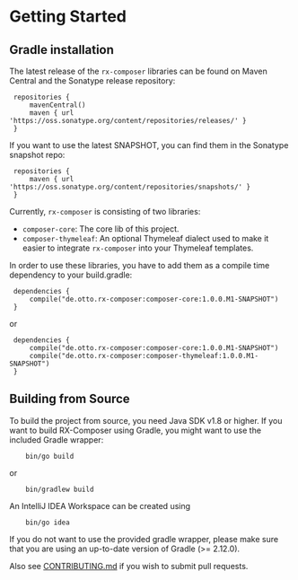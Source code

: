 # Getting Started

## Gradle installation

The latest release of the `rx-composer` libraries can be found on Maven Central and
the Sonatype release repository:

```
 repositories {
     mavenCentral()
     maven { url 'https://oss.sonatype.org/content/repositories/releases/' }
 }

```

If you want to use the latest SNAPSHOT, you can find them in the Sonatype snapshot repo:

```
 repositories {
     maven { url 'https://oss.sonatype.org/content/repositories/snapshots/' }
 }
```

Currently, `rx-composer` is consisting of two libraries:
* `composer-core`: The core lib of this project.
* `composer-thymeleaf`: An optional Thymeleaf dialect used to make it easier to integrate
 `rx-composer` into your Thymeleaf templates.

In order to use these libraries, you have to add them as a compile time dependency to
 your build.gradle:

```
 dependencies {
     compile("de.otto.rx-composer:composer-core:1.0.0.M1-SNAPSHOT")
 }
```

or

```
 dependencies {
     compile("de.otto.rx-composer:composer-core:1.0.0.M1-SNAPSHOT")
     compile("de.otto.rx-composer:composer-thymeleaf:1.0.0.M1-SNAPSHOT")
 }
```


## Building from Source

To build the project from source, you need Java SDK v1.8 or higher.
If you want to build RX-Composer using Gradle, you might want to use the included Gradle wrapper:

```
    bin/go build
```
 or

```
    bin/gradlew build
```

 An IntelliJ IDEA Workspace can be created using

```
    bin/go idea
```

If you do not want to use the provided gradle wrapper, please make sure
that you are using an up-to-date version of Gradle (>= 2.12.0).

Also see [CONTRIBUTING.md](CONTRIBUTING.md) if you wish to submit pull requests.
